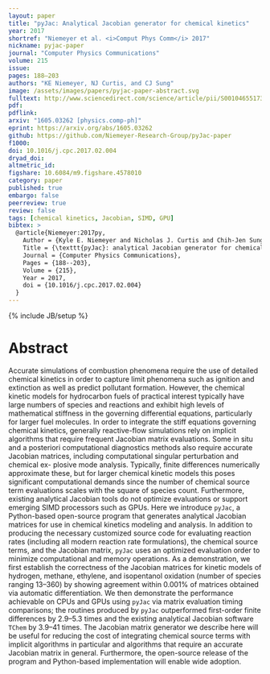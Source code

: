 ```yaml
---
layout: paper
title: "pyJac: Analytical Jacobian generator for chemical kinetics"
year: 2017
shortref: "Niemeyer et al. <i>Comput Phys Comm</i> 2017"
nickname: pyjac-paper
journal: "Computer Physics Communications"
volume: 215
issue:
pages: 188–203
authors: "KE Niemeyer, NJ Curtis, and CJ Sung"
image: /assets/images/papers/pyjac-paper-abstract.svg
fulltext: http://www.sciencedirect.com/science/article/pii/S0010465517300462
pdf:
pdflink:
arxiv: "1605.03262 [physics.comp-ph]"
eprint: https://arxiv.org/abs/1605.03262
github: https://github.com/Niemeyer-Research-Group/pyJac-paper
f1000:
doi: 10.1016/j.cpc.2017.02.004
dryad_doi:
altmetric_id:
figshare: 10.6084/m9.figshare.4578010
category: paper
published: true
embargo: false
peerreview: true
review: false
tags: [chemical kinetics, Jacobian, SIMD, GPU]
bibtex: >
  @article{Niemeyer:2017py,
    Author = {Kyle E. Niemeyer and Nicholas J. Curtis and Chih-Jen Sung},
    Title = {\texttt{pyJac}: analytical Jacobian generator for chemical kinetics},
    Journal = {Computer Physics Communications},
    Pages = {188--203},
    Volume = {215},
    Year = 2017,
    doi = {10.1016/j.cpc.2017.02.004}
  }
---
```

{% include JB/setup %}

# Abstract

Accurate simulations of combustion phenomena require the use of detailed chemical kinetics in order to capture limit phenomena such as ignition and extinction as well as predict pollutant formation. However, the chemical kinetic models for hydrocarbon fuels of practical interest typically have large numbers of species and reactions and exhibit high levels of mathematical stiffness in the governing differential equations, particularly for larger fuel molecules. In order to integrate the stiff equations governing chemical kinetics, generally reactive-flow simulations rely on implicit algorithms that require frequent Jacobian matrix evaluations. Some in situ and a posteriori computational diagnostics methods also require accurate Jacobian matrices, including computational singular perturbation and chemical ex- plosive mode analysis. Typically, finite differences numerically approximate these, but for larger chemical kinetic models this poses significant computational demands since the number of chemical source term evaluations scales with the square of species count. Furthermore, existing analytical Jacobian tools do not optimize evaluations or support emerging SIMD processors such as GPUs. Here we introduce `pyJac`, a Python-based open-source program that generates analytical Jacobian matrices for use in chemical kinetics modeling and analysis. In addition to producing the necessary customized source code for evaluating reaction rates (including all modern reaction rate formulations), the chemical source terms, and the Jacobian matrix, `pyJac` uses an optimized evaluation order to minimize computational and memory operations. As a demonstration, we first establish the correctness of the Jacobian matrices for kinetic models of hydrogen, methane, ethylene, and isopentanol oxidation (number of species ranging 13–360) by showing agreement within 0.001% of matrices obtained via automatic differentiation. We then demonstrate the performance achievable on CPUs and GPUs using `pyJac` via matrix evaluation timing comparisons; the routines produced by `pyJac` outperformed first-order finite differences by 2.9–5.3 times and the existing analytical Jacobian software `TChem` by 3.9–41 times. The Jacobian matrix generator we describe here will be useful for reducing the cost of integrating chemical source terms with implicit algorithms in particular and algorithms that require an accurate Jacobian matrix in general. Furthermore, the open-source release of the program and Python-based implementation will enable wide adoption.
